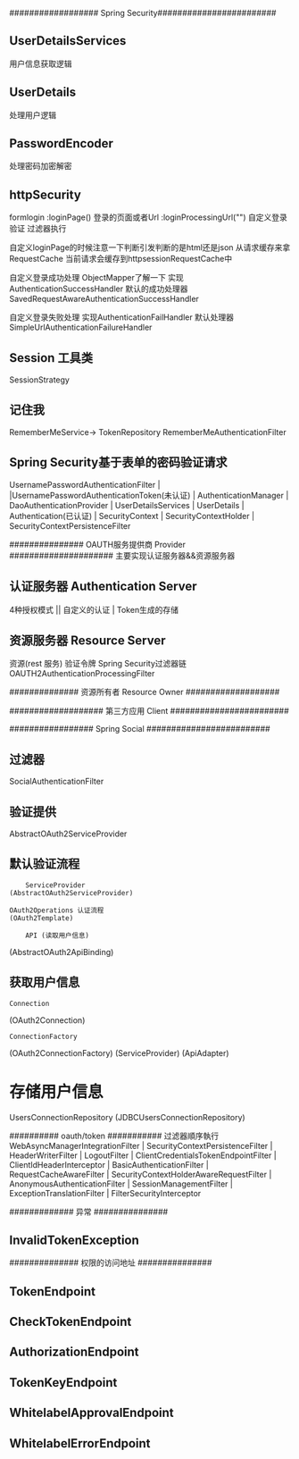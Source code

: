 ##################  Spring Security########################
## UserDetailsServices   ##
用户信息获取逻辑
## UserDetails  ##
处理用户逻辑
## PasswordEncoder  ##
处理密码加密解密


##  httpSecurity    ##
formlogin
:loginPage()  登录的页面或者Url
:loginProcessingUrl("") 自定义登录验证 过滤器执行

自定义loginPage的时候注意一下判断引发判断的是html还是json
从请求缓存来拿 RequestCache 当前请求会缓存到httpsessionRequestCache中

自定义登录成功处理
ObjectMapper了解一下
实现AuthenticationSuccessHandler
默认的成功处理器 SavedRequestAwareAuthenticationSuccessHandler

自定义登录失败处理
实现AuthenticationFailHandler
默认处理器 SimpleUrlAuthenticationFailureHandler


##  Session 工具类 ##
SessionStrategy

##  记住我 ##
RememberMeService-> TokenRepository
RememberMeAuthenticationFilter

##  Spring Security基于表单的密码验证请求  ##
UsernamePasswordAuthenticationFilter
        |
        |UsernamePasswordAuthenticationToken(未认证)
        |
AuthenticationManager
        |
DaoAuthenticationProvider
        |
UserDetailsServices
        |
UserDetails
        |
Authentication(已认证)
        |
SecurityContext
        |
SecurityContextHolder
        |
SecurityContextPersistenceFilter 

###############  OAUTH服务提供商 Provider #####################
主要实现认证服务器&&资源服务器
##  认证服务器  Authentication Server ##
4种授权模式 || 自定义的认证
    |
Token生成的存储

##  资源服务器 Resource Server  ##
资源(rest 服务)
验证令牌
Spring Security过滤器链OAUTH2AuthenticationProcessingFilter


##############  资源所有者 Resource Owner  ###################


################### 第三方应用 Client  ########################

#################   Spring Social   #########################
## 过滤器 ##
SocialAuthenticationFilter
##  验证提供    ##
AbstractOAuth2ServiceProvider

##  默认验证流程  ##
        ServiceProvider
    (AbstractOAuth2ServiceProvider)

    OAuth2Operations 认证流程
    (OAuth2Template)

        API (读取用户信息)
(AbstractOAuth2ApiBinding)

##  获取用户信息  ##
    Connection
  (OAuth2Connection)
  
    ConnectionFactory
  (OAuth2ConnectionFactory)
  (ServiceProvider)
  (ApiAdapter)
  #   存储用户信息  #
  UsersConnectionRepository
  (JDBCUsersConnectionRepository)

########## oauth/token  ###########
过滤器順序執行
WebAsyncManagerIntegrationFilter
    |
SecurityContextPersistenceFilter
    |
HeaderWriterFilter
    |
LogoutFilter
    |
ClientCredentialsTokenEndpointFilter
    |
ClientIdHeaderInterceptor
    |
BasicAuthenticationFilter
    |
RequestCacheAwareFilter
    |
SecurityContextHolderAwareRequestFilter
    |
AnonymousAuthenticationFilter
    |
SessionManagementFilter
    |
ExceptionTranslationFilter
    |
FilterSecurityInterceptor



#############  异常  ###############
##      InvalidTokenException    ##



############## 权限的访问地址  ###############
##  TokenEndpoint                         ##
##  CheckTokenEndpoint                    ##
##  AuthorizationEndpoint                 ##
##  TokenKeyEndpoint                      ##
##  WhitelabelApprovalEndpoint            ##
##  WhitelabelErrorEndpoint               ##